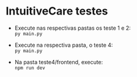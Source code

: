 # IntuitiveCare testes

- Execute nas respectivas pastas os teste 1 e 2: <br>
``py main.py
``

- Execute na respectiva pasta, o teste 4: <br>
``py main.py
``<br>
- Na pasta teste4/frontend, execute: <br>
``npm run dev
``<br>
